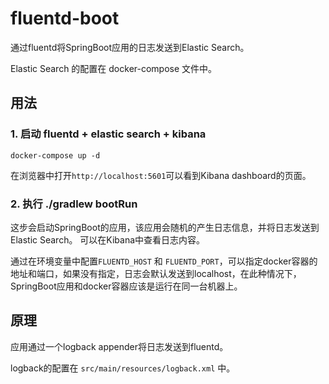 # fluentd-boot

通过fluentd将SpringBoot应用的日志发送到Elastic Search。

Elastic Search 的配置在 docker-compose 文件中。 

## 用法

### 1. 启动 fluentd + elastic search + kibana

```
docker-compose up -d
```

在浏览器中打开`http://localhost:5601`可以看到Kibana dashboard的页面。

### 2. 执行 ./gradlew bootRun

这步会启动SpringBoot的应用，该应用会随机的产生日志信息，并将日志发送到Elastic Search。
可以在Kibana中查看日志内容。

通过在环境变量中配置`FLUENTD_HOST` 和 `FLUENTD_PORT`，可以指定docker容器的地址和端口，如果没有指定，日志会默认发送到localhost，在此种情况下，SpringBoot应用和docker容器应该是运行在同一台机器上。

## 原理

应用通过一个logback appender将日志发送到fluentd。

logback的配置在 `src/main/resources/logback.xml` 中。
